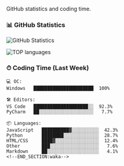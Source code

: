 GitHub statistics and coding time.

### 📊 GitHub Statistics
![GitHub Statistics](https://github-readme-stats.vercel.app/api?username=Mar4ella89&show_icons=true&theme=tokyonight)

![TOP languages](https://github-readme-stats.vercel.app/api/top-langs/?username=Mar4ella89&layout=compact&langs_count=10&theme=tokyonight)

### ⏱ Coding Time (Last Week)
<!--START_SECTION:waka-->
```text
💻 ОС:
Windows   ██████████████████████  100%

🛠️ Editors:
VS Code   ████████████████████░░  92.3%
PyCharm   ██░░░░░░░░░░░░░░░░░░░░   7.7%

📦 Languages:
JavaScript   ██████████▓░░░░░░░░░░  42.3%
Python       ████████░░░░░░░░░░░░░  28.7%
HTML/CSS     ████▓░░░░░░░░░░░░░░░░  12.4%
Other        ███░░░░░░░░░░░░░░░░░░   7.6%
Markdown     ██░░░░░░░░░░░░░░░░░░░   4.1%
<!--END_SECTION:waka-->
